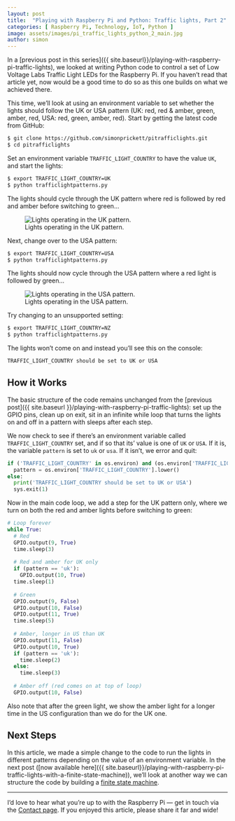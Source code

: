 ```yaml
---
layout: post
title:  "Playing with Raspberry Pi and Python: Traffic lights, Part 2"
categories: [ Raspberry Pi, Technology, IoT, Python ]
image: assets/images/pi_traffic_lights_python_2_main.jpg
author: simon
---
```

In a [previous post in this series]({{ site.baseurl}}/playing-with-raspberry-pi-traffic-lights), we looked at writing Python code to control a set of Low Voltage Labs Traffic Light LEDs for the Raspberry Pi. If you haven’t read that article yet, now would be a good time to do so as this one builds on what we achieved there.

This time, we’ll look at using an environment variable to set whether the lights should follow the UK or USA pattern (UK: red, red & amber, green, amber, red, USA: red, green, amber, red). Start by getting the latest code from GitHub:

```bash
$ git clone https://github.com/simonprickett/pitrafficlights.git
$ cd pitrafficlights
```

Set an environment variable `TRAFFIC_LIGHT_COUNTRY` to have the value `UK`, and start the lights:

```bash
$ export TRAFFIC_LIGHT_COUNTRY=UK
$ python trafficlightpatterns.py
```

The lights should cycle through the UK pattern where red is followed by red and amber before switching to green...

<figure class="figure">
  <img src="{{ site.baseurl }}/assets/images/pi_traffic_lights_python_2_uk_pattern.gif" class="figure-img img-fluid" alt="Lights operating in the UK pattern.">
  <figcaption class="figure-caption text-center">Lights operating in the UK pattern.</figcaption>
</figure>

Next, change over to the USA pattern:

```bash
$ export TRAFFIC_LIGHT_COUNTRY=USA
$ python trafficlightpatterns.py
```
The lights should now cycle through the USA pattern where a red light is followed by green…

<figure class="figure">
  <img src="{{ site.baseurl }}/assets/images/pi_traffic_lights_python_2_usa_pattern.gif" class="figure-img img-fluid" alt="Lights operating in the USA pattern.">
  <figcaption class="figure-caption text-center">Lights operating in the USA pattern.</figcaption>
</figure>

Try changing to an unsupported setting:

```bash
$ export TRAFFIC_LIGHT_COUNTRY=NZ
$ python trafficlightpatterns.py
```

The lights won’t come on and instead you’ll see this on the console:

```bash
TRAFFIC_LIGHT_COUNTRY should be set to UK or USA
```

## How it Works

The basic structure of the code remains unchanged from the [previous post]({{ site.baseurl }}/playing-with-raspberry-pi-traffic-lights): set up the GPIO pins, clean up on exit, sit in an infinite while loop that turns the lights on and off in a pattern with sleeps after each step.

We now check to see if there’s an environment variable called `TRAFFIC_LIGHT_COUNTRY` set, and if so that its’ value is one of `UK` or `USA`. If it is, the variable `pattern` is set to `uk` or `usa`. If it isn’t, we error and quit:

```python
if ('TRAFFIC_LIGHT_COUNTRY' in os.environ) and (os.environ['TRAFFIC_LIGHT_COUNTRY'] in ['UK', 'USA']):
  pattern = os.environ['TRAFFIC_LIGHT_COUNTRY'].lower()
else:
  print('TRAFFIC_LIGHT_COUNTRY should be set to UK or USA')
  sys.exit(1)
```

Now in the main code loop, we add a step for the UK pattern only, where we turn on both the red and amber lights before switching to green:

```python
# Loop forever
while True:
  # Red
  GPIO.output(9, True)
  time.sleep(3)
 
  # Red and amber for UK only
  if (pattern == 'uk'):
    GPIO.output(10, True)
  time.sleep(1)
  
  # Green
  GPIO.output(9, False)
  GPIO.output(10, False)
  GPIO.output(11, True)
  time.sleep(5)
 
  # Amber, longer in US than UK
  GPIO.output(11, False)
  GPIO.output(10, True)
  if (pattern == 'uk'):
    time.sleep(2)
  else:
    time.sleep(3)
 
  # Amber off (red comes on at top of loop)
  GPIO.output(10, False)
```

Also note that after the green light, we show the amber light for a longer time in the US configuration than we do for the UK one.

## Next Steps

In this article, we made a simple change to the code to run the lights in different patterns depending on the value of an environment variable. In the next post ([now available here]({{ site.baseurl}}/playing-with-raspberry-pi-traffic-lights-with-a-finite-state-machine)), we’ll look at another way we can structure the code by building a [finite state machine](https://en.wikipedia.org/wiki/Finite-state_machine).

---

I’d love to hear what you’re up to with the Raspberry Pi — get in touch via the [Contact page](https://simonprickett.dev/contact/). If you enjoyed this article, please share it far and wide!